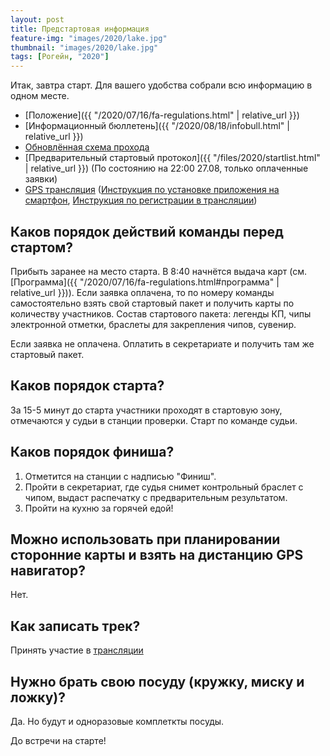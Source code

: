 ```yaml
---
layout: post
title: Предстартовая информация
feature-img: "images/2020/lake.jpg"
thumbnail: "images/2020/lake.jpg" 
tags: [Рогейн, "2020"]
---
```


Итак, завтра старт. Для вашего удобства собрали всю информацию в одном месте.

* [Положение]({{ "/2020/07/16/fa-regulations.html" | relative_url }})
* [Информационный бюллетень]({{ "/2020/08/18/infobull.html" | relative_url }})
* [Обновлённая схема прохода](http://openstreetmap.ru/?mapid=1458204482)
* [Предварительный стартовый протокол]({{ "/files/2020/startlist.html" | relative_url }}) (По состоянию на 22:00 27.08, только оплаченные заявки)
* [GPS трансляция](http://viewer.o-gps-center.ru/viewer/event/8054/) ([Инструкция по установке приложения на смартфон](http://confluence.o-gps-center.ru/pages/viewpage.action?pageId=1212429), [Инструкция по регистрации в трансляции](http://confluence.o-gps-center.ru/pages/viewpage.action?pageId=7700579))


Каков порядок действий команды перед стартом?
---

Прибыть заранее на место старта. В 8:40 начнётся выдача карт (см. [Программа]({{ "/2020/07/16/fa-regulations.html#программа" | relative_url }})).
Если заявка оплачена, то по номеру команды самостоятельно взять свой стартовый пакет и получить карты по количеству участников.
Состав стартового пакета: легенды КП, чипы электронной отметки, браслеты для закрепления чипов, сувенир.

Если заявка не оплачена. Оплатить в секретариате и получить там же стартовый пакет.

Каков порядок старта?
---

За 15-5 минут до старта участники проходят в стартовую зону, отмечаются у судьи в станции проверки. Старт по команде судьи.

Каков порядок финиша?
---

1. Отметится на станции с надписью "Финиш".
2. Пройти в секретариат, где судья снимет контрольный браслет с чипом, выдаст распечатку с предварительным результатом.
3. Пройти на кухню за горячей едой!

Можно использовать при планировании сторонние карты и взять на дистанцию GPS навигатор?
---

Нет.

Как записать трек?
---

Принять участие в [трансляции](http://viewer.o-gps-center.ru/viewer/event/8054/) 

Нужно брать свою посуду (кружку, миску и ложку)?
---

Да. Но будут и одноразовые комплеткты посуды.



До встречи на старте!


